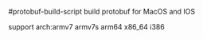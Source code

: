 #protobuf-build-script
build protobuf for MacOS and IOS

support arch:armv7 armv7s arm64 x86_64 i386
